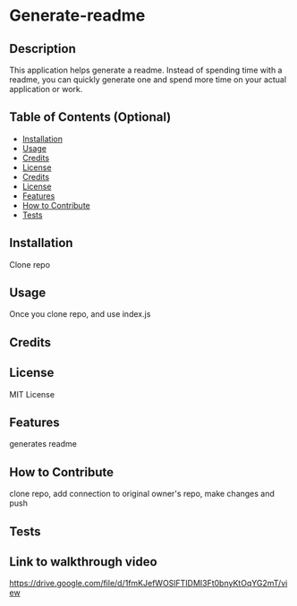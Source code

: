 # Generate-readme

## Description
This application helps generate a readme. Instead of spending time with a readme, you can quickly generate one and spend more time on your actual application or work.


## Table of Contents (Optional)


- [Installation](#installation)
- [Usage](#usage)
- [Credits](#credits)
- [License](#license)
- [Credits](#credits)
- [License](#license)
- [Features](#features)
- [How to Contribute](#contributions)
- [Tests](#tests)

## Installation
Clone repo


## Usage
Once you clone repo, and use index.js

## Credits


## License

MIT License


## Features
generates readme

## How to Contribute
clone repo, add connection to original owner's repo, make changes and push 


## Tests

## Link to walkthrough video
https://drive.google.com/file/d/1fmKJefWOSlFTIDMI3Ft0bnyKtOqYG2mT/view
